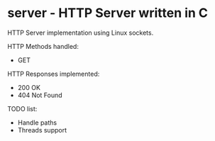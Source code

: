 # server - HTTP Server written in C

HTTP Server implementation using Linux sockets.

HTTP Methods handled:
- GET

HTTP Responses implemented:
- 200 OK
- 404 Not Found

TODO list: 
- Handle paths 
- Threads support
